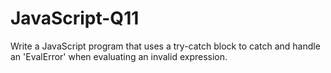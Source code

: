 # JavaScript-Q11
Write a JavaScript program that uses a try-catch block to catch and handle an 'EvalError' when evaluating an invalid expression.
